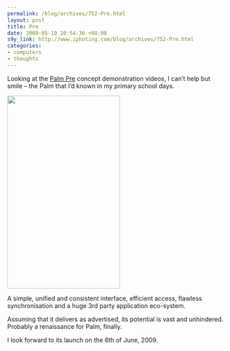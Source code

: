 ```yaml
--- 
permalink: /blog/archives/752-Pre.html
layout: post
title: Pre
date: 2009-05-19 20:54:36 +08:00
s9y_link: http://www.iphoting.com/blog/archives/752-Pre.html
categories: 
- computers
- thoughts
---
```

<p class="break"><p>Looking at the <a onclick="_gaq.push(['_trackPageview', '/extlink/www.palm.com/us/products/phones/pre/']);"  href="http://www.palm.com/us/products/phones/pre/">Palm Pre</a> concept demonstration videos, I can&#8217;t help but smile – the Palm that I&#8217;d known in my primary school days.</p><p class="break"><!-- s9ymdb:95 --><img class="serendipity_image_center" width="259" height="445" src="http://static-s3.iphoting.com/blog/uploads/Computers/PalmPre.jpg" alt="" /></p><p class="whiteline">A simple, unified and consistent interface, efficient access, flawless synchronisation and a huge 3rd party application eco-system.</p>
</p><p class="whiteline"><p>Assuming that it delivers as advertised, its potential is vast and unhindered. Probably a renaissance for Palm, finally.</p>
</p><p class="break"><p>I look forward to its launch on the 6th of June, 2009.</p></p>
